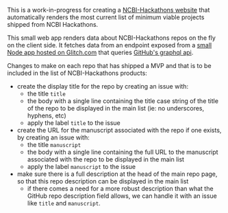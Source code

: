 This is a work-in-progress for creating a [NCBI-Hackathons website](https://NCBI-Hackathons.github.io) that automatically renders the most current list of minimum viable projects shipped from NCBI Hackathons.

This small web app renders data about NCBI-Hackathons repos on the fly on the client side. It fetches data from an endpoint exposed from a [small Node app hosted on Glitch.com](https://glitch.com/edit/#!/able-viper) that queries [GitHub's graphql api](https://developer.github.com/v4/).

Changes to make on each repo that has shipped a MVP and that is to be included in the list of NCBI-Hackathons products:

- create the display title for the repo by creating an issue with:
  - the title `title`
  - the body with a single line containing the title case string of the title of the repo to be displayed in the main list (ie: no underscores, hyphens, etc)
  - apply the label `title` to the issue
- create the URL for the manuscript associated with the repo if one exists, by creating an issue with:
  - the title `manuscript`
  - the body with a single line containing the full URL to the manuscript associated with the repo to be displayed in the main list
  - apply the label `manuscript` to the issue
- make sure there is a full description at the head of the main repo page, so that this repo description can be displayed in the main list
  - if there comes a need for a more robust description than what the GitHub repo description field allows, we can handle it with an issue like `title` and `manuscript`.
